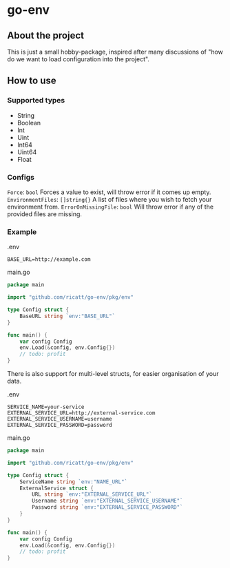 # go-env

## About the project
This is just a small hobby-package, inspired after many discussions of "how do we want to load configuration into the project".

## How to use
### Supported types
 - String
 - Boolean
 - Int
 - Uint
 - Int64
 - Uint64
 - Float
### Configs
`Force`: `bool` Forces a value to exist, will throw error if it comes up empty.
`EnvironmentFiles`: `[]string{}` A list of files where you wish to fetch your environment from.
`ErrorOnMissingFile`: `bool` Will throw error if any of the provided files are missing.

### Example
.env
```env
BASE_URL=http://example.com
```
main.go
```go
package main

import "github.com/ricatt/go-env/pkg/env"

type Config struct {
    BaseURL string `env:"BASE_URL"`
}

func main() {
    var config Config
    env.Load(&config, env.Config{})
    // todo: profit
}
```

There is also support for multi-level structs, for easier organisation of your data.

.env
```env
SERVICE_NAME=your-service
EXTERNAL_SERVICE_URL=http://external-service.com
EXTERNAL_SERVICE_USERNAME=username
EXTERNAL_SERVICE_PASSWORD=password
```
main.go
```go
package main

import "github.com/ricatt/go-env/pkg/env"

type Config struct {
    ServiceName string `env:"NAME_URL"`
    ExternalService struct {
        URL string `env:"EXTERNAL_SERVICE_URL"`
        Username string `env:"EXTERNAL_SERVICE_USERNAME"`
        Password string `env:"EXTERNAL_SERVICE_PASSWORD"`
    }
}

func main() {
    var config Config
    env.Load(&config, env.Config{})
    // todo: profit
}
```
